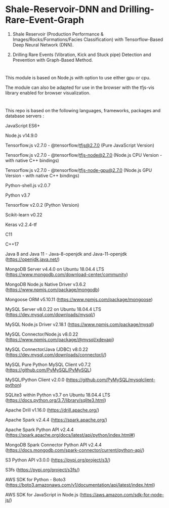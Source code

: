 # Shale-Reservoir-DNN and Drilling-Rare-Event-Graph

1) Shale Reservoir (Production Performance & Images/Rocks/Formations/Facies Classification) with Tensorflow-Based Deep Neural Network (DNN).

2) Drilling Rare Events (Vibration, Kick and Stuck pipe) Detection and Prevention with Graph-Based Method.

# 

This module is based on Node.js with option to use either gpu or cpu. 

The module can also be adapted for use in the browser with the tfjs-vis library enabled for browser visualization.

#

This repo is based on the following languages, frameworks, packages and database servers :

JavaScript ES6+

Node.js v14.9.0

Tensorflow.js v2.7.0 - @tensorflow/tfjs@2.7.0  (Pure JavaScript Version)

Tensorflow.js v2.7.0 - @tensorflow/tfjs-node@2.7.0  (Node.js CPU Version - with native C++ bindings)

Tensorflow.js v2.7.0 - @tensorflow/tfjs-node-gpu@2.7.0  (Node.js GPU Version - with native C++ bindings)

Python-shell.js v2.0.7

Python v3.7

Tensorflow v2.0.2 (Python Version)

Scikit-learn v0.22

Keras v2.2.4-tf

C11

C++17

Java 8 and Java 11 - Java-8-openjdk and Java-11-openjdk (https://openjdk.java.net/)

MongoDB Server v4.4.0 on Ubuntu 18.04.4 LTS (https://www.mongodb.com/download-center/community)

MongoDB Node.js Native Driver v3.6.2 (https://www.npmjs.com/package/mongodb)

Mongoose ORM v5.10.11 (https://www.npmjs.com/package/mongoose)

MySQL Server v8.0.22 on Ubuntu 18.04.4 LTS (https://dev.mysql.com/downloads/mysql/) 

MySQL Node.js Driver v2.18.1 (https://www.npmjs.com/package/mysql)

MySQL Connector/Node.js v8.0.22 (https://www.npmjs.com/package/@mysql/xdevapi)

MySQL Connector/Java (JDBC) v8.0.22 (https://dev.mysql.com/downloads/connector/j/)

MySQL Pure Python MySQL Client v0.7.2 (https://github.com/PyMySQL/PyMySQL)

MySQL/Python Client v2.0.0 (https://github.com/PyMySQL/mysqlclient-python)

SQLite3 within Python v3.7 on Ubuntu 18.04.4 LTS (https://docs.python.org/3.7/library/sqlite3.html)

Apache Drill v1.16.0 (https://drill.apache.org/)

Apache Spark v2.4.4 (https://spark.apache.org/)

Apache Spark Python API v2.4.4 (https://spark.apache.org/docs/latest/api/python/index.html#)

MongoDB Spark Connector Python API v2.4.4 (https://docs.mongodb.com/spark-connector/current/python-api/)

S3 Python API v3.0.0 (https://pypi.org/project/s3/)

S3fs (https://pypi.org/project/s3fs/)

AWS SDK for Python - Boto3 (https://boto3.amazonaws.com/v1/documentation/api/latest/index.html)

AWS SDK for JavaScript in Node.js (https://aws.amazon.com/sdk-for-node-js/)
